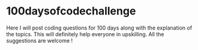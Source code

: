 # 100daysofcodechallenge
Here I will post coding questions for 100 days along with the explanation of the topics. This will definitely help everyone in upskilling.
All the suggestions are welcome !
